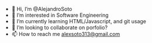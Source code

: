 - 👋 Hi, I’m @AlejandroSoto
- 👀 I’m interested in Software Engineering
- 🌱 I’m currently learning HTML/Javascript, and git usage
- 💞️ I’m looking to collaborate on porfolio?
- 📫 How to reach me alexsoto313@gmail.com

<!---
AlejandroSoto313/AlejandroSoto313 is a ✨ special ✨ repository because its `README.md` (this file) appears on your GitHub profile.
You can click the Preview link to take a look at your changes.
--->
